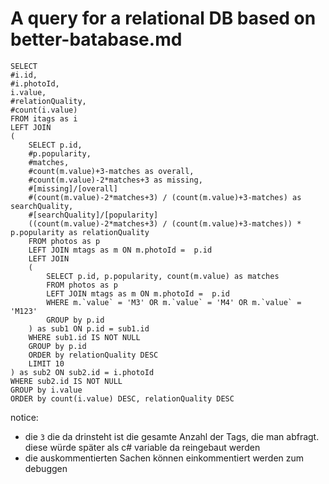 # A query for a relational DB based on better-batabase.md

```
SELECT
#i.id,
#i.photoId,
i.value,
#relationQuality,
#count(i.value)
FROM itags as i
LEFT JOIN
(
    SELECT p.id,
    #p.popularity,
    #matches,
    #count(m.value)+3-matches as overall,
    #count(m.value)-2*matches+3 as missing,
    #[missing]/[overall]
    #(count(m.value)-2*matches+3) / (count(m.value)+3-matches) as searchQuality,
    #[searchQuality]/[popularity]
    ((count(m.value)-2*matches+3) / (count(m.value)+3-matches)) * p.popularity as relationQuality
    FROM photos as p
    LEFT JOIN mtags as m ON m.photoId =  p.id
    LEFT JOIN
    (
        SELECT p.id, p.popularity, count(m.value) as matches
        FROM photos as p
        LEFT JOIN mtags as m ON m.photoId =  p.id
        WHERE m.`value` = 'M3' OR m.`value` = 'M4' OR m.`value` = 'M123'
        GROUP by p.id
    ) as sub1 ON p.id = sub1.id 
    WHERE sub1.id IS NOT NULL
    GROUP by p.id
    ORDER by relationQuality DESC
    LIMIT 10
) as sub2 ON sub2.id = i.photoId
WHERE sub2.id IS NOT NULL
GROUP by i.value
ORDER by count(i.value) DESC, relationQuality DESC
```
notice: 
- die ```3``` die da drinsteht ist die gesamte Anzahl der Tags, die man abfragt. diese würde später als c# variable da reingebaut werden
- die auskommentierten Sachen können einkommentiert werden zum debuggen